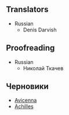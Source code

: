 Translators
------------

- Russian
    - Denis Darvish


Proofreading
------------
- Russian
    - Николай Ткачев


Черновики
------------
* [Avicenna](avicenna.md)
* [Achilles](achilles.md)
